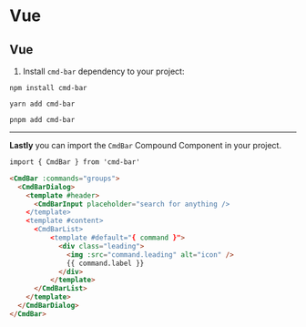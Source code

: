 # Vue

## Vue

1. Install `cmd-bar` dependency to your project:

```bash[npm]
npm install cmd-bar
```

```bash[yarn]
yarn add cmd-bar
```

```bach[pnpm]
pnpm add cmd-bar
```


---

**Lastly** you can import the `CmdBar` Compound Component in your project.

```html
import { CmdBar } from 'cmd-bar'

<CmdBar :commands="groups">
  <CmdBarDialog>
    <template #header>
      <CmdBarInput placeholder="search for anything />
    </template>
    <template #content>
      <CmdBarList>
          <template #default="{ command }">
            <div class="leading">
              <img :src="command.leading" alt="icon" />
              {{ command.label }}
            </div>
          </template>
      </CmdBarList>
    </template>
  </CmdBarDialog>
</CmdBar>
```


